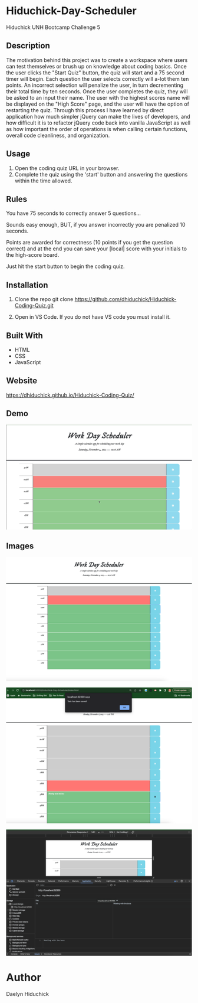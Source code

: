 # Hiduchick-Day-Scheduler
Hiduchick UNH Bootcamp Challenge 5

## Description
The motivation behind this project was to create a workspace where users can test themselves or brush up on knowledge about coding basics. Once the user clicks the "Start Quiz" button, the quiz will start and a 75 second timer will begin. Each question the user selects correctly will a-lot them ten points. An incorrect selection will penalize the user, in turn decrementing their total time by ten seconds. Once the user completes the quiz, they will be asked to an input their name. The user with the highest scores name will be displayed on the "High Score" page, and the user will have the option of restarting the quiz. Through this process I have learned by direct application how much simpler jQuery can make the lives of developers, and how difficult it is to refactor jQuery code back into vanilla JavaScript as well as how important the order of operations is when calling certain functions, overall code cleanliness, and organization.

## Usage
1. Open the coding quiz URL in your browser.
2. Complete the quiz using the 'start' button and answering the questions within the time allowed. 

## Rules 
You have 75 seconds to correctly answer 5 questions...

Sounds easy enough, BUT, if you answer incorrectly you are penalized 10 seconds.

Points are awarded for correctness (10 points if you get the question correct) and at the end you can save your [local] score with your initials to the high-score board.

Just hit the start button to begin the coding quiz.

## Installation

1. Clone the repo
   git clone https://github.com/dhiduchick/Hiduchick-Coding-Quiz.git

2. Open in VS Code. If you do not have VS code you must install it.

## Built With
* HTML
* CSS
* JavaScript

## Website
https://dhiduchick.github.io/Hiduchick-Coding-Quiz/

## Demo 
![Website Demo GIF](./Assets/Images/work%20day%20scheduler.gif)

## Images 
![Overview](./Assets/Images/Work%20day%20screenshot.png)

![Task Saved](./Assets/Images/Task%20Saved.png)

![Local Storage](./Assets/Images/Local%20Storage.png)


# Author 
Daelyn Hiduchick
